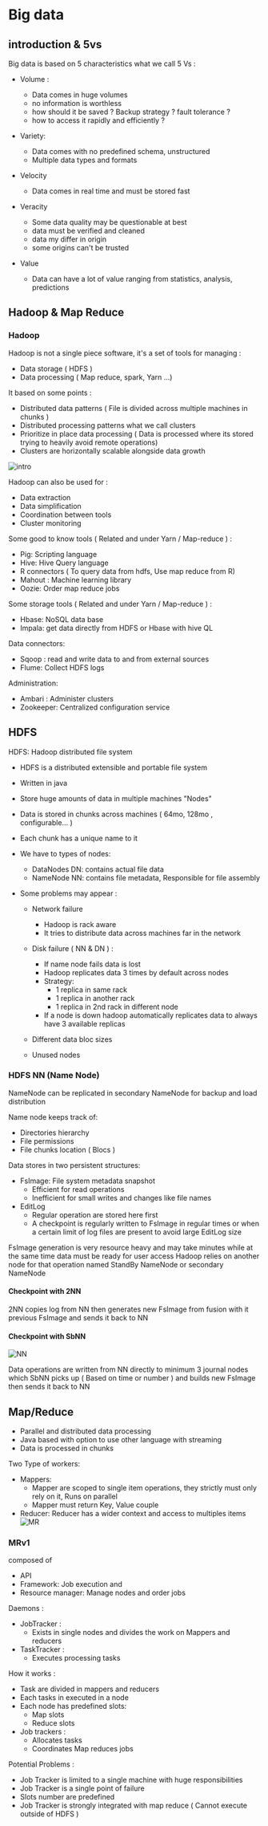 # Big data

## introduction & 5vs

Big data is based on 5 characteristics what we call 5 Vs :

- Volume :

  - Data comes in huge volumes
  - no information is worthless
  - how should it be saved ? Backup strategy ? fault tolerance ?
  - how to access it rapidly and efficiently ?

- Variety:

  - Data comes with no predefined schema, unstructured
  - Multiple data types and formats

- Velocity

  - Data comes in real time and must be stored fast

- Veracity

  - Some data quality may be questionable at best
  - data must be verified and cleaned
  - data my differ in origin
  - some origins can't be trusted

- Value
  - Data can have a lot of value ranging from statistics, analysis, predictions

## Hadoop & Map Reduce

### Hadoop

Hadoop is not a single piece software, it's a set of tools for managing :

- Data storage ( HDFS )
- Data processing ( Map reduce, spark, Yarn ...)

It based on some points :

- Distributed data patterns ( File is divided across multiple machines in chunks )
- Distributed processing patterns what we call clusters
- Prioritize in place data processing ( Data is processed where its stored trying to heavily avoid remote operations)
- Clusters are horizontally scalable alongside data growth

![intro](./assets/intro.png)

Hadoop can also be used for :

- Data extraction
- Data simplification
- Coordination between tools
- Cluster monitoring

Some good to know tools ( Related and under Yarn / Map-reduce ) :

- Pig: Scripting language
- Hive: Hive Query language
- R connectors ( To query data from hdfs, Use map reduce from R)
- Mahout : Machine learning library
- Oozie: Order map reduce jobs

Some storage tools ( Related and under Yarn / Map-reduce ) :

- Hbase: NoSQL data base
- Impala: get data directly from HDFS or Hbase with hive QL

Data connectors:

- Sqoop : read and write data to and from external sources
- Flume: Collect HDFS logs

Administration:

- Ambari : Administer clusters
- Zookeeper: Centralized configuration service

## HDFS

HDFS: Hadoop distributed file system

- HDFS is a distributed extensible and portable file system
- Written in java
- Store huge amounts of data in multiple machines "Nodes"
- Data is stored in chunks across machines ( 64mo, 128mo , configurable... )
- Each chunk has a unique name to it
- We have to types of nodes:
  - DataNodes DN: contains actual file data
  - NameNode NN: contains file metadata, Responsible for file assembly
- Some problems may appear :

  - Network failure
    - Hadoop is rack aware
    - It tries to distribute data across machines far in the network
  - Disk failure ( NN & DN ) :

    - If name node fails data is lost
    - Hadoop replicates data 3 times by default across nodes
    - Strategy:
      - 1 replica in same rack
      - 1 replica in another rack
      - 1 replica in 2nd rack in different node
    - If a node is down hadoop automatically replicates data to always have 3 available replicas

  - Different data bloc sizes
  - Unused nodes

### HDFS NN (Name Node)

NameNode can be replicated in secondary NameNode for backup and load distribution

Name node keeps track of:

- Directories hierarchy
- File permissions
- File chunks location ( Blocs )

Data stores in two persistent structures:

- FsImage: File system metadata snapshot
  - Efficient for read operations
  - Inefficient for small writes and changes like file names
- EditLog
  - Regular operation are stored here first
  - A checkpoint is regularly written to FsImage in regular times or when a certain limit of log files are present to avoid large EditLog size

FsImage generation is very resource heavy and may take minutes while at the same time data must be ready for user access
Hadoop relies on another node for that operation named StandBy NameNode
or secondary NameNode

#### Checkpoint with 2NN

2NN copies log from NN then generates new FsImage from fusion with it previous FsImage and sends it back to NN

#### Checkpoint with SbNN

![NN](assets/NN.png)

Data operations are written from NN directly to minimum 3 journal nodes which SbNN picks up ( Based on time or number ) and builds new FsImage then sends it back to NN

## Map/Reduce

- Parallel and distributed data processing
- Java based with option to use other language with streaming
- Data is processed in chunks

Two Type of workers:

- Mappers:
  - Mapper are scoped to single item operations, they strictly must only rely on it, Runs on parallel
  - Mapper must return Key, Value couple
- Reducer: Reducer has a wider context and access to multiples items
  ![MR](assets/map-reduce.png)

### MRv1

composed of

- API
- Framework: Job execution and
- Resource manager: Manage nodes and order jobs

Daemons :

- JobTracker :
  - Exists in single nodes and divides the work on Mappers and reducers
- TaskTracker :
  - Executes processing tasks

How it works :

- Task are divided in mappers and reducers
- Each tasks in executed in a node
- Each node has predefined slots:
  - Map slots
  - Reduce slots
- Job trackers :
  - Allocates tasks
  - Coordinates Map reduces jobs

Potential Problems :

- Job Tracker is limited to a single machine with huge responsibilities
- Job Tracker is a single point of failure
- Slots number are predefined
- Job Tracker is strongly integrated with map reduce ( Cannot execute outside of HDFS )
